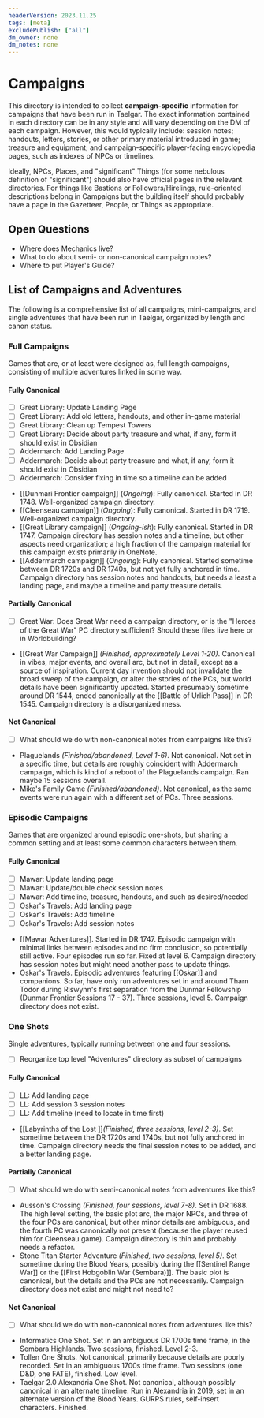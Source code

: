 ```yaml
---
headerVersion: 2023.11.25
tags: [meta]
excludePublish: ["all"]
dm_owner: none
dm_notes: none
---
```


# Campaigns

This directory is intended to collect **campaign-specific** information for campaigns that have been run in Taelgar. The exact information contained in each directory can be in any style and will vary depending on the DM of each campaign. However, this would typically include: session notes; handouts, letters, stories, or other primary material introduced in game; treasure and equipment; and campaign-specific player-facing encyclopedia pages, such as indexes of NPCs or timelines. 

Ideally, NPCs, Places, and "significant" Things (for some nebulous definition of "significant") should also have official pages in the relevant directories. For things like Bastions or Followers/Hirelings, rule-oriented descriptions belong in Campaigns but the building itself should probably have a page in the Gazetteer, People, or Things as appropriate. 

## Open Questions

- Where does Mechanics live?
- What to do about semi- or non-canonical campaign notes?
- Where to put Player's Guide?

## List of Campaigns and Adventures

The following is a comprehensive list of all campaigns, mini-campaigns, and single adventures that have been run in Taelgar, organized by length and canon status. 

### Full Campaigns

Games that are, or at least were designed as, full length campaigns, consisting of multiple adventures linked in some way. 

#### Fully Canonical

- [ ] Great Library: Update Landing Page
- [ ] Great Library: Add old letters, handouts, and other in-game material
- [ ] Great Library: Clean up Tempest Towers
- [ ] Great Library: Decide about party treasure and what, if any, form it should exist in Obsidian
- [ ] Addermarch: Add Landing Page
- [ ] Addermarch: Decide about party treasure and what, if any, form it should exist in Obsidian
- [ ] Addermarch: Consider fixing in time so a timeline can be added

- [[Dunmari Frontier campaign]] (*Ongoing*): Fully canonical. Started in DR 1748. Well-organized campaign directory. 
- [[Cleenseau campaign]] (*Ongoing*): Fully canonical.  Started in DR 1719. Well-organized campaign directory. 
- [[Great Library campaign]] (*Ongoing-ish*): Fully canonical. Started in DR 1747. Campaign directory has session notes and a timeline, but other aspects need organization; a high fraction of the campaign material for this campaign exists primarily in OneNote. 
- [[Addermarch campaign]] (*Ongoing*): Fully canonical. Started sometime between DR 1720s and DR 1740s, but not yet fully anchored in time. Campaign directory has session notes and handouts, but needs a least a landing page, and maybe a timeline and party treasure details. 

#### Partially Canonical

- [ ] Great War: Does Great War need a campaign directory, or is the "Heroes of the Great War" PC directory sufficient? Should these files live here or in Worldbuilding? 

- [[Great War Campaign]] *(Finished, approximately Level 1-20)*. Canonical in vibes, major events, and overall arc, but not in detail, except as a source of inspiration. Current day invention should not invalidate the broad sweep of the campaign, or alter the stories of the PCs, but world details have been significantly updated. Started presumably sometime around DR 1544, ended canonically at the [[Battle of Urlich Pass]] in DR 1545. Campaign directory is a disorganized mess. 

#### Not Canonical

- [ ] What should we do with non-canonical notes from campaigns like this?

- Plaguelands *(Finished/abandoned, Level 1-6)*. Not canonical. Not set in a specific time, but details are roughly coincident with Addermarch campaign, which is kind of a reboot of the Plaguelands campaign. Ran maybe 15 sessions overall.
- Mike's Family Game *(Finished/abandoned)*. Not canonical, as the same events were run again with a different set of PCs. Three sessions. 

### Episodic Campaigns

Games that are organized around episodic one-shots, but sharing a common setting and at least some common characters between them. 

#### Fully Canonical

- [ ] Mawar: Update landing page
- [ ] Mawar: Update/double check session notes
- [ ] Mawar: Add timeline, treasure, handouts, and such as desired/needed
- [ ] Oskar's Travels: Add landing page
- [ ] Oskar's Travels: Add timeline
- [ ] Oskar's Travels: Add session notes

- [[Mawar Adventures]]. Started in DR 1747. Episodic campaign with minimal links between episodes and no firm conclusion, so potentially still active. Four episodes run so far. Fixed at level 6. Campaign directory has session notes but might need another pass to update things.
- Oskar's Travels. Episodic adventures featuring [[Oskar]] and companions. So far, have only run adventures set in and around Tharn Todor during Riswynn's first separation from the Dunmar Fellowship (Dunmar Frontier Sessions 17 - 37).  Three sessions, level 5. Campaign directory does not exist. 

### One Shots

Single adventures, typically running between one and four sessions. 

- [ ] Reorganize top level "Adventures" directory as subset of campaigns
#### Fully Canonical

- [ ] LL: Add landing page 
- [ ] LL: Add session 3 session notes
- [ ] LL: Add timeline (need to locate in time first)

- [[Labyrinths of the Lost ]]*(Finished, three sessions, level 2-3)*. Set sometime between the DR 1720s and 1740s, but not fully anchored in time. Campaign directory needs the final session notes to be added, and a better landing page. 

#### Partially Canonical

- [ ] What should we do with semi-canonical notes from adventures like this?

- Ausson's Crossing *(Finished, four sessions, level 7-8)*. Set in DR 1688. The high level setting, the basic plot arc, the major NPCs, and three of the four PCs are canonical, but other minor details are ambiguous, and the fourth PC was canonically not present (because the player reused him for Cleenseau game). Campaign directory is thin and probably needs a refactor.
- Stone Titan Starter Adventure *(Finished, two sessions, level 5)*.  Set sometime during the Blood Years, possibly during the [[Sentinel Range War]] or the [[First Hobgoblin War (Sembara)]]. The basic plot is canonical, but the details and the PCs are not necessarily. Campaign directory does not exist and might not need to?

#### Not Canonical

- [ ] What should we do with non-canonical notes from adventures like this?

- Informatics One Shot. Set in an ambiguous DR 1700s time frame, in the Sembara Highlands. Two sessions, finished. Level 2-3. 
- Tollen One Shots. Not canonical, primarily because details are poorly recorded. Set in an ambiguous 1700s time frame. Two sessions (one D&D, one FATE), finished. Low level.
- Taelgar 2.0 Alexandria One Shot. Not canonical, although possibly canonical in an alternate timeline. Run in Alexandria in 2019, set in an alternate version of the Blood Years. GURPS rules, self-insert characters. Finished. 